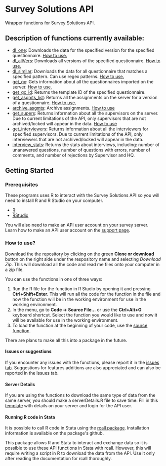 # Survey Solutions API

Wrapper functions for Survey Solutions API.

## Description of functions currently available:
* [dl_one](dl_one.R): Downloads the data for the specified version for the specified questionnaire.  [How to use.](help/dl_one.md)
* [dl_allVers](dl_allvers.R): Downloads all versions of the specified questionnaire. [How to use.](help/dl_allvers.md)
* [dl_similar](dl_similar.R): Downloads the data for all questionnaire that matches a specified pattern. Can use regex patterns. [How to use.](help/dl_similar.md)
* [get_qx](get_qx.R): Gets information about all the questionnaires imported on the server.  [How to use.](help/get_qx.md)
* [get_qx_id](get_qx_id.R): Returns the template ID of the specified questionnaire.
* [get_asgmts_list](get_asgmts_list.R): Returns all the assignments on the server for a version of a questionnaire. [How to use.](help/get_asgmts_list.md)
* [archive_asgmts](archive_asgmts.R): Archive assignments. [How to use](help/archive_asgmts.md)
* [get_supers](get_supers.R): Returns information about all the supervisors on the server. Due to current limitations of the API, only supervisors that are not archived/locked will appear in the data. [How to use](help/get_supers.md)
* [get_interviewers](get_interviewers.R): Returns information about all the interviewers for specified supervisors. Due to current limitations of the API, only interviewers that are not archived/locked will appear in the data. 
* [interview_stats](interview_stats.R): Returns the stats about interviews, including: number of unanswered questions, number of questions with errors, number of comments, and number of rejections by Supervisor and HQ.

## Getting Started
### Prerequisites
These programs uses R to interact with the Survey Solutions API so you will need to install R and R Studio on your computer.

* [R](https://cran.rstudio.com/)
* [RStudio](https://www.rstudio.com/products/rstudio/download/)

You will also need to make an API user account on your survey server. Learn how to make an API user account on the [support page](http://support.mysurvey.solutions/customer/en/portal/articles/2844104-survey-solutions-api?b_id=12728).

### How to use?
Download the the repository by clicking on the green **Clone or download** button on the right side under the respository name and selecting *Download Zip*. This will download all the code and read me files onto your computer in a zip file.

You can use the functions in one of three ways:
1. Run the R file for the function in R Studio by opening it and pressing **Ctrl+Shift+Enter**. This will run all the code for the function in the file and now the function will be in the working environment for use in the working environment.
2. In the menu, go to **Code -> Source File...** or use the **Ctrl+Alt+G** keyboard shortcut. Select the function you would like to use and now it will be available for use in the working environment.
3. To load the function at the beginning of your code, use the [source function](https://www.rdocumentation.org/packages/base/versions/3.5.3/topics/source).

There are plans to make all this into a package in the future.

#### Issues or suggestions
If you encounter any issues with the functions, please report it in the [issues tab](https://github.com/l2nguyen/SuSoAPI/issues). Suggestions for features additions are also appreciated and can also be reported in the Issues tab.

#### Server Details
If you are using the functions to download the same type of data from the same server, you should make a serverDetails.R file to save time. Fill in this [template](serverDetails.R) with details on your server and login for the API user.

#### Running R code in Stata
It is possible to call R code in Stata using the [rcall package](https://github.com/haghish/rcall). Installation information is available on the package's github.

This package allows R and Stata to interact and exchange data so it is possible to use these API functions in Stata with rcall. However, this will require writing a script in R to download the data from the API. Use it only after reading the documentation for rcall thoroughly.
